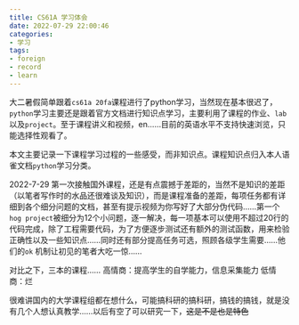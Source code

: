 ```yaml
---
title: CS61A 学习体会
date: 2022-07-29 22:00:46
categories: 
- 学习
tags:
- foreign
- record
- learn
---
```

大二暑假简单跟着`cs61a 20fa`课程进行了python学习，当然现在基本很迟了，`python`学习主要还是跟着官方文档进行知识点学习，主要利用了课程的作业、`lab`以及`project`。至于课程讲义和视频，en……目前的英语水平不支持快速浏览，只能选择性观看了。

本文主要记录一下课程学习过程的一些感受，而非知识点。课程知识点归入本人语雀文档`python`学习分类。

<!--more-->
2022-7-29
第一次接触国外课程，还是有点震撼于差距的，当然不是知识的差距（以笔者写作时的水品还很难谈及知识），而是课程准备的差距，每项任务都有详细到各个细分问题的文档，甚至有提示视频为你写好了大部分伪代码……第一个`hog project`被细分为12个小问题，逐一解决，每一项基本可以使用不超过20行的代码完成，除了工程需要代码，为了方便逐步测试还有额外的测试函数，用来检验正确性以及一些知识点……同时还有部分提高任务可选，照顾各级学生需要……他们的`ok` 机制让初见的笔者大吃一惊……

对比之下，三本的课程……
高情商：提高学生的自学能力，信息采集能力
低情商：烂

很难讲国内的大学课程组都在想什么，可能搞科研的搞科研，搞钱的搞钱，就是没有几个人想认真教学……以后有空了可以研究一下，~~这是不是也是特色~~


